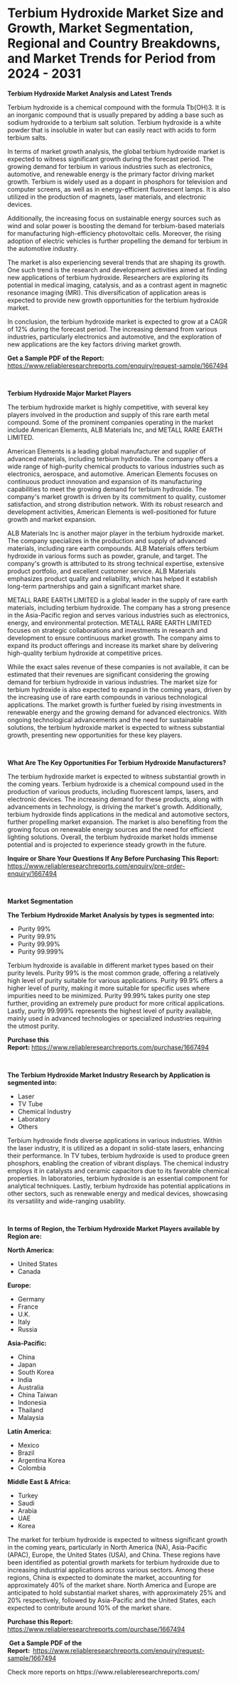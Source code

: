 <p><h1>Terbium Hydroxide Market Size and Growth, Market Segmentation, Regional and Country Breakdowns, and Market Trends for Period from 2024 -  2031</h1></p><p><strong>Terbium Hydroxide Market Analysis and Latest Trends</strong></p>
<p><p>Terbium hydroxide is a chemical compound with the formula Tb(OH)3. It is an inorganic compound that is usually prepared by adding a base such as sodium hydroxide to a terbium salt solution. Terbium hydroxide is a white powder that is insoluble in water but can easily react with acids to form terbium salts.</p><p>In terms of market growth analysis, the global terbium hydroxide market is expected to witness significant growth during the forecast period. The growing demand for terbium in various industries such as electronics, automotive, and renewable energy is the primary factor driving market growth. Terbium is widely used as a dopant in phosphors for television and computer screens, as well as in energy-efficient fluorescent lamps. It is also utilized in the production of magnets, laser materials, and electronic devices.</p><p>Additionally, the increasing focus on sustainable energy sources such as wind and solar power is boosting the demand for terbium-based materials for manufacturing high-efficiency photovoltaic cells. Moreover, the rising adoption of electric vehicles is further propelling the demand for terbium in the automotive industry.</p><p>The market is also experiencing several trends that are shaping its growth. One such trend is the research and development activities aimed at finding new applications of terbium hydroxide. Researchers are exploring its potential in medical imaging, catalysis, and as a contrast agent in magnetic resonance imaging (MRI). This diversification of application areas is expected to provide new growth opportunities for the terbium hydroxide market.</p><p>In conclusion, the terbium hydroxide market is expected to grow at a CAGR of 12% during the forecast period. The increasing demand from various industries, particularly electronics and automotive, and the exploration of new applications are the key factors driving market growth.</p></p>
<p><strong>Get a Sample PDF of the Report:&nbsp;</strong> <a href="https://www.reliableresearchreports.com/enquiry/request-sample/1667494">https://www.reliableresearchreports.com/enquiry/request-sample/1667494</a></p>
<p>&nbsp;</p>
<p><strong>Terbium Hydroxide Major Market Players</strong></p>
<p><p>The terbium hydroxide market is highly competitive, with several key players involved in the production and supply of this rare earth metal compound. Some of the prominent companies operating in the market include American Elements, ALB Materials Inc, and METALL RARE EARTH LIMITED.</p><p>American Elements is a leading global manufacturer and supplier of advanced materials, including terbium hydroxide. The company offers a wide range of high-purity chemical products to various industries such as electronics, aerospace, and automotive. American Elements focuses on continuous product innovation and expansion of its manufacturing capabilities to meet the growing demand for terbium hydroxide. The company's market growth is driven by its commitment to quality, customer satisfaction, and strong distribution network. With its robust research and development activities, American Elements is well-positioned for future growth and market expansion. </p><p>ALB Materials Inc is another major player in the terbium hydroxide market. The company specializes in the production and supply of advanced materials, including rare earth compounds. ALB Materials offers terbium hydroxide in various forms such as powder, granule, and target. The company's growth is attributed to its strong technical expertise, extensive product portfolio, and excellent customer service. ALB Materials emphasizes product quality and reliability, which has helped it establish long-term partnerships and gain a significant market share. </p><p>METALL RARE EARTH LIMITED is a global leader in the supply of rare earth materials, including terbium hydroxide. The company has a strong presence in the Asia-Pacific region and serves various industries such as electronics, energy, and environmental protection. METALL RARE EARTH LIMITED focuses on strategic collaborations and investments in research and development to ensure continuous market growth. The company aims to expand its product offerings and increase its market share by delivering high-quality terbium hydroxide at competitive prices.</p><p>While the exact sales revenue of these companies is not available, it can be estimated that their revenues are significant considering the growing demand for terbium hydroxide in various industries. The market size for terbium hydroxide is also expected to expand in the coming years, driven by the increasing use of rare earth compounds in various technological applications. The market growth is further fueled by rising investments in renewable energy and the growing demand for advanced electronics. With ongoing technological advancements and the need for sustainable solutions, the terbium hydroxide market is expected to witness substantial growth, presenting new opportunities for these key players.</p></p>
<p>&nbsp;</p>
<p><strong>What Are The Key Opportunities For Terbium Hydroxide Manufacturers?</strong></p>
<p><p>The terbium hydroxide market is expected to witness substantial growth in the coming years. Terbium hydroxide is a chemical compound used in the production of various products, including fluorescent lamps, lasers, and electronic devices. The increasing demand for these products, along with advancements in technology, is driving the market's growth. Additionally, terbium hydroxide finds applications in the medical and automotive sectors, further propelling market expansion. The market is also benefiting from the growing focus on renewable energy sources and the need for efficient lighting solutions. Overall, the terbium hydroxide market holds immense potential and is projected to experience steady growth in the future.</p></p>
<p><strong>Inquire or Share Your Questions If Any Before Purchasing This Report:</strong> <a href="https://www.reliableresearchreports.com/enquiry/pre-order-enquiry/1667494">https://www.reliableresearchreports.com/enquiry/pre-order-enquiry/1667494</a></p>
<p>&nbsp;</p>
<p><strong>Market Segmentation</strong></p>
<p><strong>The Terbium Hydroxide Market Analysis by types is segmented into:</strong></p>
<p><ul><li>Purity 99%</li><li>Purity 99.9%</li><li>Purity 99.99%</li><li>Purity 99.999%</li></ul></p>
<p><p>Terbium hydroxide is available in different market types based on their purity levels. Purity 99% is the most common grade, offering a relatively high level of purity suitable for various applications. Purity 99.9% offers a higher level of purity, making it more suitable for specific uses where impurities need to be minimized. Purity 99.99% takes purity one step further, providing an extremely pure product for more critical applications. Lastly, purity 99.999% represents the highest level of purity available, mainly used in advanced technologies or specialized industries requiring the utmost purity.</p></p>
<p><strong>Purchase this Report:&nbsp;</strong><a href="https://www.reliableresearchreports.com/purchase/1667494">https://www.reliableresearchreports.com/purchase/1667494</a></p>
<p>&nbsp;</p>
<p><strong>The Terbium Hydroxide Market Industry Research by Application is segmented into:</strong></p>
<p><ul><li>Laser</li><li>TV Tube</li><li>Chemical Industry</li><li>Laboratory</li><li>Others</li></ul></p>
<p><p>Terbium hydroxide finds diverse applications in various industries. Within the laser industry, it is utilized as a dopant in solid-state lasers, enhancing their performance. In TV tubes, terbium hydroxide is used to produce green phosphors, enabling the creation of vibrant displays. The chemical industry employs it in catalysts and ceramic capacitors due to its favorable chemical properties. In laboratories, terbium hydroxide is an essential component for analytical techniques. Lastly, terbium hydroxide has potential applications in other sectors, such as renewable energy and medical devices, showcasing its versatility and wide-ranging usability.</p></p>
<p>&nbsp;</p>
<p><strong>In terms of Region, the Terbium Hydroxide Market Players available by Region are:</strong></p>
<p>
    <p> <strong> North America: </strong>
        <ul>
            <li>United States</li>
            <li>Canada</li>
        </ul>
        </p> 
    <p> <strong> Europe: </strong>
        <ul>
            <li>Germany</li>
            <li>France</li>
            <li>U.K.</li>
            <li>Italy</li>
            <li>Russia</li>
        </ul>
        </p> 
    <p> <strong> Asia-Pacific: </strong>
        <ul>
            <li>China</li>
            <li>Japan</li>
            <li>South Korea</li>
            <li>India</li>
            <li>Australia</li>
            <li>China Taiwan</li>
            <li>Indonesia</li>
            <li>Thailand</li>
            <li>Malaysia</li>
        </ul>
        </p> 
    <p> <strong> Latin America: </strong>
        <ul>
            <li>Mexico</li>
            <li>Brazil</li>
            <li>Argentina Korea</li>
            <li>Colombia</li>
        </ul>
        </p> 
    <p> <strong> Middle East & Africa: </strong>
        <ul>
            <li>Turkey</li>
            <li>Saudi</li>
            <li>Arabia</li>
            <li>UAE</li>
            <li>Korea</li>
        </ul>
    </p>
    </p>
<p><p>The market for terbium hydroxide is expected to witness significant growth in the coming years, particularly in North America (NA), Asia-Pacific (APAC), Europe, the United States (USA), and China. These regions have been identified as potential growth markets for terbium hydroxide due to increasing industrial applications across various sectors. Among these regions, China is expected to dominate the market, accounting for approximately 40% of the market share. North America and Europe are anticipated to hold substantial market shares, with approximately 25% and 20% respectively, followed by Asia-Pacific and the United States, each expected to contribute around 10% of the market share.</p></p>
<p><strong>Purchase this Report: </strong><a href="https://www.reliableresearchreports.com/purchase/1667494">https://www.reliableresearchreports.com/purchase/1667494</a></p>
<p>&nbsp;<strong>Get a Sample PDF of the Report:&nbsp;&nbsp;</strong><a href="https://www.reliableresearchreports.com/enquiry/request-sample/1667494">https://www.reliableresearchreports.com/enquiry/request-sample/1667494</a></p>
<p><strong></strong></p>
<p>Check more reports on https://www.reliableresearchreports.com/</p>